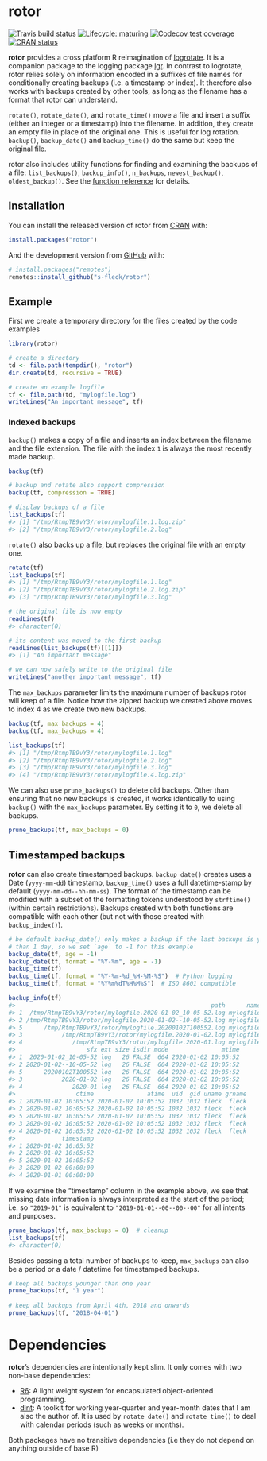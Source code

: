 
<!-- README.md is generated from README.Rmd. Please edit that file -->

# rotor

<!-- badges: start -->

[![Travis build
status](https://travis-ci.org/s-fleck/rotor.svg?branch=master)](https://travis-ci.org/s-fleck/rotor)
[![Lifecycle:
maturing](https://img.shields.io/badge/lifecycle-maturing-blue.svg)](https://www.tidyverse.org/lifecycle/#maturing)
[![Codecov test
coverage](https://codecov.io/gh/s-fleck/rotor/branch/master/graph/badge.svg)](https://codecov.io/gh/s-fleck/rotor?branch=master)
[![CRAN
status](https://www.r-pkg.org/badges/version/rotor)](https://cran.r-project.org/package=rotor)
<!-- badges: end -->

**rotor** provides a cross platform R reimagination of
[logrotate](https://linux.die.net/man/8/logrotate). It is a companion
package to the logging package [lgr](https://github.com/s-fleck/lgr). In
contrast to logrotate, rotor relies solely on information encoded in a
suffixes of file names for conditionally creating backups (i.e. a
timestamp or index). It therefore also works with backups created by
other tools, as long as the filename has a format that rotor can
understand.

`rotate()`, `rotate_date()`, and `rotate_time()` move a file and insert
a suffix (either an integer or a timestamp) into the filename. In
addition, they create an empty file in place of the original one. This
is useful for log rotation. `backup()`, `backup_date()` and
`backup_time()` do the same but keep the original file.

rotor also includes utility functions for finding and examining the
backups of a file: `list_backups()`, `backup_info()`, `n_backups`,
`newest_backup()`, `oldest_backup()`. See the [function
reference](https://s-fleck.github.io/rotor/reference/index.html) for
details.

## Installation

You can install the released version of rotor from
[CRAN](https://CRAN.R-project.org) with:

``` r
install.packages("rotor")
```

And the development version from [GitHub](https://github.com/) with:

``` r
# install.packages("remotes")
remotes::install_github("s-fleck/rotor")
```

## Example

First we create a temporary directory for the files created by the code
examples

``` r
library(rotor)

# create a directory
td <- file.path(tempdir(), "rotor")
dir.create(td, recursive = TRUE)

# create an example logfile
tf <- file.path(td, "mylogfile.log")
writeLines("An important message", tf)
```

### Indexed backups

`backup()` makes a copy of a file and inserts an index between the
filename and the file extension. The file with the index `1` is always
the most recently made backup.

``` r
backup(tf)

# backup and rotate also support compression
backup(tf, compression = TRUE) 

# display backups of a file
list_backups(tf)  
#> [1] "/tmp/RtmpTB9vY3/rotor/mylogfile.1.log.zip"
#> [2] "/tmp/RtmpTB9vY3/rotor/mylogfile.2.log"
```

`rotate()` also backs up a file, but replaces the original file with an
empty one.

``` r
rotate(tf)
list_backups(tf)
#> [1] "/tmp/RtmpTB9vY3/rotor/mylogfile.1.log"    
#> [2] "/tmp/RtmpTB9vY3/rotor/mylogfile.2.log.zip"
#> [3] "/tmp/RtmpTB9vY3/rotor/mylogfile.3.log"

# the original file is now empty
readLines(tf)
#> character(0)

# its content was moved to the first backup
readLines(list_backups(tf)[[1]])
#> [1] "An important message"

# we can now safely write to the original file
writeLines("another important message", tf)
```

The `max_backups` parameter limits the maximum number of backups rotor
will keep of a file. Notice how the zipped backup we created above moves
to index 4 as we create two new backups.

``` r
backup(tf, max_backups = 4)
backup(tf, max_backups = 4)

list_backups(tf)
#> [1] "/tmp/RtmpTB9vY3/rotor/mylogfile.1.log"    
#> [2] "/tmp/RtmpTB9vY3/rotor/mylogfile.2.log"    
#> [3] "/tmp/RtmpTB9vY3/rotor/mylogfile.3.log"    
#> [4] "/tmp/RtmpTB9vY3/rotor/mylogfile.4.log.zip"
```

We can also use `prune_backups()` to delete old backups. Other than
ensuring that no new backups is created, it works identically to using
`backup()` with the `max_backups` parameter. By setting it to `0`, we
delete all backups.

``` r
prune_backups(tf, max_backups = 0)
```

## Timestamped backups

**rotor** can also create timestamped backups. `backup_date()` creates
uses a Date (`yyyy-mm-dd`) timestamp, `backup_time()` uses a full
datetime-stamp by default (`yyyy-mm-dd--hh-mm-ss`). The format of the
timestamp can be modified with a subset of the formatting tokens
understood by `strftime()` (within certain restrictions). Backups
created with both functions are compatible with each other (but not with
those created with
`backup_index()`).

``` r
# be default backup_date() only makes a backup if the last backups is younger
# than 1 day, so we set `age` to -1 for this example
backup_date(tf, age = -1)  
backup_date(tf, format = "%Y-%m", age = -1)
backup_time(tf)
backup_time(tf, format = "%Y-%m-%d_%H-%M-%S")  # Python logging
backup_time(tf, format = "%Y%m%dT%H%M%S")  # ISO 8601 compatible

backup_info(tf)
#>                                                       path      name
#> 1  /tmp/RtmpTB9vY3/rotor/mylogfile.2020-01-02_10-05-52.log mylogfile
#> 2 /tmp/RtmpTB9vY3/rotor/mylogfile.2020-01-02--10-05-52.log mylogfile
#> 5      /tmp/RtmpTB9vY3/rotor/mylogfile.20200102T100552.log mylogfile
#> 3           /tmp/RtmpTB9vY3/rotor/mylogfile.2020-01-02.log mylogfile
#> 4              /tmp/RtmpTB9vY3/rotor/mylogfile.2020-01.log mylogfile
#>                    sfx ext size isdir mode               mtime
#> 1  2020-01-02_10-05-52 log   26 FALSE  664 2020-01-02 10:05:52
#> 2 2020-01-02--10-05-52 log   26 FALSE  664 2020-01-02 10:05:52
#> 5      20200102T100552 log   26 FALSE  664 2020-01-02 10:05:52
#> 3           2020-01-02 log   26 FALSE  664 2020-01-02 10:05:52
#> 4              2020-01 log   26 FALSE  664 2020-01-02 10:05:52
#>                 ctime               atime  uid  gid uname grname
#> 1 2020-01-02 10:05:52 2020-01-02 10:05:52 1032 1032 fleck  fleck
#> 2 2020-01-02 10:05:52 2020-01-02 10:05:52 1032 1032 fleck  fleck
#> 5 2020-01-02 10:05:52 2020-01-02 10:05:52 1032 1032 fleck  fleck
#> 3 2020-01-02 10:05:52 2020-01-02 10:05:52 1032 1032 fleck  fleck
#> 4 2020-01-02 10:05:52 2020-01-02 10:05:52 1032 1032 fleck  fleck
#>             timestamp
#> 1 2020-01-02 10:05:52
#> 2 2020-01-02 10:05:52
#> 5 2020-01-02 10:05:52
#> 3 2020-01-02 00:00:00
#> 4 2020-01-01 00:00:00
```

If we examine the “timestamp” column in the example above, we see that
missing date information is always interpreted as the start of the
period; i.e. so `"2019-01"` is equivalent to `"2019-01-01--00--00--00"`
for all intents and purposes.

``` r
prune_backups(tf, max_backups = 0)  # cleanup
list_backups(tf)
#> character(0)
```

Besides passing a total number of backups to keep, `max_backups` can
also be a period or a date / datetime for timestamped backups.

``` r
# keep all backups younger than one year
prune_backups(tf, "1 year") 
  
# keep all backups from April 4th, 2018 and onwards
prune_backups(tf, "2018-04-01")  
```

# Dependencies

**rotor**’s dependencies are intentionally kept slim. It only comes with
two non-base dependencies:

  - [R6](https://github.com/r-lib/R6): A light weight system for
    encapsulated object-oriented programming.
  - [dint](https://github.com/s-fleck/dint): A toolkit for working
    year-quarter and year-month dates that I am also the author of. It
    is used by `rotate_date()` and `rotate_time()` to deal with calendar
    periods (such as weeks or months).

Both packages have no transitive dependencies (i.e they do not depend on
anything outside of base R)
